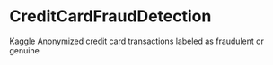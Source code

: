 # CreditCardFraudDetection
Kaggle Anonymized credit card transactions labeled as fraudulent or genuine
